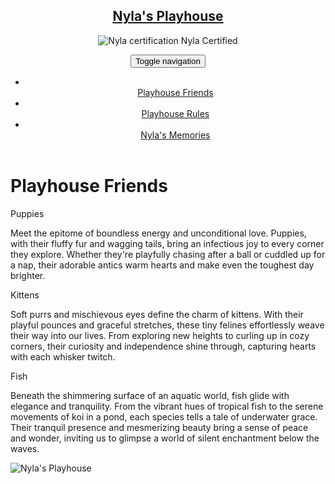 <!DOCTYPE html>
<html lang="en">
<head>
  <meta charset="UTF-8">
  <meta http-equiv="X-UA-Compatible" content="IE=edge">
  <meta name="viewport" content="width=device-width, initial-scale=1">
  <title>Nyla's Playhouse: Module 3 Assignment</title>
  <link rel="stylesheet" href="css/bootstrap.min.css">
  <link rel="stylesheet" href="css/style.css">
  <link href='https://fonts.googleapis.com/css?family=Oxygen:400,300,700' rel='stylesheet' type='text/css'>
  <link href="https://fonts.googleapis.com/css2?family=Playwrite+DE+VA:wght@100..400&display=swap" rel='stylesheet' type='text/css'>
</head>
<body>
  <header>
    <nav id="header-nav" class="navbar navbar-default">
      <div class="container">
        <div class="navbar-header">
          <a href="index.html" class="pull-left visible-md visible-lg">
            <div id="logo-img" alt="Logo image"></div>
          </a>
          <div class="navbar-brand">
            <a href="index.html"><h1>Nyla's Playhouse</h1></a>
            <p>
              <img src="Pictures/Nyla.jpg" alt="Nyla certification">
              <span>Nyla Certified</span>
            </p>
          </div>
          <button type="button" class="navbar-toggle collapsed" data-toggle="collapse" data-target="#navbar" aria-expanded="false">
            <span class="sr-only">Toggle navigation</span>
            <span class="icon-bar"></span>
            <span class="icon-bar"></span>
            <span class="icon-bar"></span>
          </button>
        </div>
        <div class="collapse navbar-collapse" id="collapsable-nav">
          <ul id="nav-list" class="nav navbar-nav navbar-right">
            <li>
              <a href="#">
              <span class="glyphicon glyphicon-heart"></span><br class="hidden-xs"> Playhouse Friends</a>
            </li>
            <li>
              <a href="#">
                <span class="glyphicon glyphicon-home"></span><br class="hidden-xs"> Playhouse Rules</a>
            </li>
            <li>
              <a href="#">
                <span class="glyphicon glyphicon-ice-lolly-tasted"></span><br class="hidden-xs"> Nyla's Memories</a>
            </li>
          </ul>
        </div>
      </div>
    </nav>
  </header>
  <div class="container">
    <h1 class="text-center">Playhouse Friends</h1>
    <div class="row">
      <div class="col-lg-4 col-md-6 col-xs-12">
        <div class="section" id="puppies">
          <div class="section-title">Puppies</div>
          <p>Meet the epitome of boundless energy and unconditional love. Puppies, with their fluffy fur and wagging tails, bring an infectious joy to every corner they explore. Whether they're playfully chasing after a ball or cuddled up for a nap, their adorable antics warm hearts and make even the toughest day brighter.</p>
        </div>
      </div>
      <div class="col-lg-4 col-md-6 col-xs-12">
        <div class="section" id="kittens">
          <div class="section-title">Kittens</div>
          <p>Soft purrs and mischievous eyes define the charm of kittens. With their playful pounces and graceful stretches, these tiny felines effortlessly weave their way into our lives. From exploring new heights to curling up in cozy corners, their curiosity and independence shine through, capturing hearts with each whisker twitch.</p>
        </div>
      </div>
      <div class="col-lg-4 col-md-12 col-xs-12">
        <div class="section" id="fish">
          <div class="section-title">Fish</div>
          <p>Beneath the shimmering surface of an aquatic world, fish glide with elegance and tranquility. From the vibrant hues of tropical fish to the serene movements of koi in a pond, each species tells a tale of underwater grace. Their tranquil presence and mesmerizing beauty bring a sense of peace and wonder, inviting us to glimpse a world of silent enchantment below the waves.</p>
        </div>
      </div>
    </div>
  </div>
  <div id="main-content" class="container">
    <div class="jumbotron">
      <img src="" alt="Nyla's Playhouse" class="img-responsive visible-xs">
    </div>
  </div>
  <!-- jQuery (Bootstrap JS plugins depend on it) -->
<script src="https://ajax.googleapis.com/ajax/libs/jquery/1.12.4/jquery.min.js"></script>
  <script src="https://maxcdn.bootstrapcdn.com/bootstrap/3.3.7/js/bootstrap.min.js"></script>
  <script src="js/script.js"></script>
</body>
</html>



  <script src="https://ajax.googleapis.com/ajax/libs/jquery/1.12.4/jquery.min.js"></script>
  <script src="https://maxcdn.bootstrapcdn.com/bootstrap/3.3.7/js/bootstrap.min.js"></script>
  <script src="js/script.js"></script>
</body>
</html>
